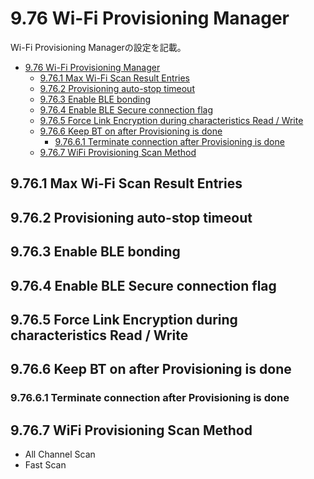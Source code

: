 # 9.76 Wi-Fi Provisioning Manager
Wi-Fi Provisioning Managerの設定を記載。

- [9.76 Wi-Fi Provisioning Manager](#976-wi-fi-provisioning-manager)
  - [9.76.1 Max Wi-Fi Scan Result Entries](#9761-max-wi-fi-scan-result-entries)
  - [9.76.2 Provisioning auto-stop timeout](#9762-provisioning-auto-stop-timeout)
  - [9.76.3 Enable BLE bonding](#9763-enable-ble-bonding)
  - [9.76.4 Enable BLE Secure connection flag](#9764-enable-ble-secure-connection-flag)
  - [9.76.5 Force Link Encryption during characteristics Read / Write](#9765-force-link-encryption-during-characteristics-read--write)
  - [9.76.6 Keep BT on after Provisioning is done](#9766-keep-bt-on-after-provisioning-is-done)
    - [9.76.6.1 Terminate connection after Provisioning is done](#97661-terminate-connection-after-provisioning-is-done)
  - [9.76.7 WiFi Provisioning Scan Method](#9767-wifi-provisioning-scan-method)

## 9.76.1 Max Wi-Fi Scan Result Entries
## 9.76.2 Provisioning auto-stop timeout
## 9.76.3 Enable BLE bonding
## 9.76.4 Enable BLE Secure connection flag
## 9.76.5 Force Link Encryption during characteristics Read / Write
## 9.76.6 Keep BT on after Provisioning is done
### 9.76.6.1 Terminate connection after Provisioning is done
## 9.76.7 WiFi Provisioning Scan Method
- All Channel Scan
- Fast Scan
